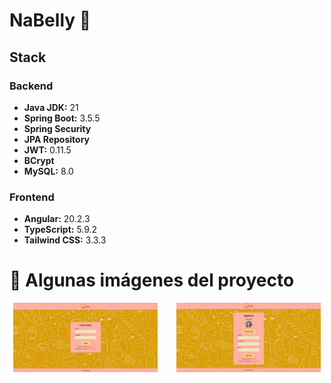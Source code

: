 # NaBelly 🥨

## Stack

### Backend
- **Java JDK:** 21
- **Spring Boot:** 3.5.5
- **Spring Security**
- **JPA Repository**
- **JWT:** 0.11.5
- **BCrypt**
- **MySQL:** 8.0

### Frontend
- **Angular:** 20.2.3
- **TypeScript:** 5.9.2
- **Tailwind CSS:** 3.3.3

# 📸 Algunas imágenes del proyecto

<div style="text-align: center;">
  <img src="./images/Login.png" alt="Foto 1" width="46%" style="margin-right:5%; margin-bottom:10px;" />
  <img src="./images/SignUp.png" alt="Foto 2" width="46%" style="margin-bottom:10px;" />
</div>

